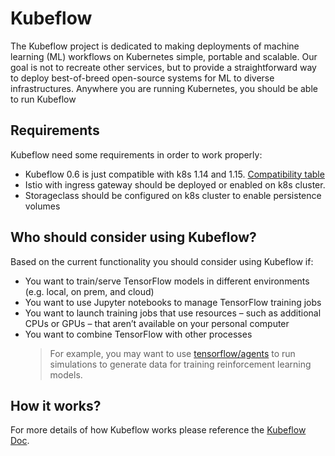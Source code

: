 # Kubeflow

The Kubeflow project is dedicated to making deployments of machine learning (ML) workflows on Kubernetes simple, portable and scalable. Our goal is not to recreate other services, but to provide a straightforward way to deploy best-of-breed open-source systems for ML to diverse infrastructures. Anywhere you are running Kubernetes, you should be able to run Kubeflow

## Requirements

Kubeflow need some requirements in order to work properly:
- Kubeflow 0.6 is just compatible with k8s 1.14 and 1.15. [Compatibility table](https://www.kubeflow.org/docs/started/k8s/overview/#minimum-system-requirements)
- Istio with ingress gateway should be deployed or enabled on k8s cluster.
- Storageclass should be configured on k8s cluster to enable persistence volumes

## Who should consider using Kubeflow?

Based on the current functionality you should consider using Kubeflow if:

- You want to train/serve TensorFlow models in different environments (e.g. local, on prem, and cloud)
- You want to use Jupyter notebooks to manage TensorFlow training jobs
- You want to launch training jobs that use resources – such as additional CPUs or GPUs – that aren’t available on your personal computer
- You want to combine TensorFlow with other processes
  > For example, you may want to use [tensorflow/agents](https://github.com/google-research/batch-ppo) to run simulations to generate data for training reinforcement learning models.

## How it works?

For more details of how Kubeflow works please reference the [Kubeflow Doc](https://www.kubeflow.org/docs/about/kubeflow/).

